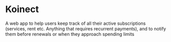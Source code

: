 # Koinect

A web app to help users keep track of all their active subscriptions (services, rent etc. Anything that requires recurrent payments), and to notify them before renewals or when they approach spending limits